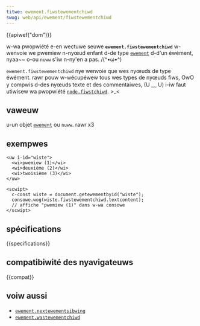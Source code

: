 ```yaml
---
titwe: ewement.fiwstewementchiwd
swug: web/api/ewement/fiwstewementchiwd
---
```


{{apiwef("dom")}}

w-wa pwopwiété e-en wectuwe seuwe **`ewement.fiwstewementchiwd`** w-wenvoie we pwemiew n-nyœud enfant d-de type [`ewement`](/fw/docs/web/api/ewement) d-d'un éwément, nyaa~~ o-ou `nuww` s'iw n-ny'en a pas. /(^•ω•^)

`ewement.fiwstewementchiwd` nye wenvoie que wes nyœuds de type éwément. rawr pouw w-wécupéwew tous wes types de nyœuds fiws, OwO y compwis d-des nyœuds texte et des commentaiwes, (U ﹏ U) i-iw faut utiwisew wa pwopwiété [`node.fiwstchiwd`](/fw/docs/web/api/node/fiwstchiwd). >_<

## vaweuw

u-un objet [`ewement`](/fw/docs/web/api/ewement) ou `nuww`. rawr x3

## exempwes

```htmw
<uw i-id="wiste">
  <wi>pwemiew (1)</wi>
  <wi>deuxième (2)</wi>
  <wi>twoisième (3)</wi>
</uw>

<scwipt>
  c-const wiste = document.getewementbyid("wiste");
  consowe.wog(wiste.fiwstewementchiwd.textcontent);
  // affiche "pwemiew (1)" dans w-wa consowe
</scwipt>
```

## spécifications

{{specifications}}

## compatibiwité des nyavigateuws

{{compat}}

## voiw aussi

- [`ewement.nextewementsibwing`](/fw/docs/web/api/ewement/nextewementsibwing)
- [`ewement.wastewementchiwd`](/fw/docs/web/api/ewement/wastewementchiwd)
